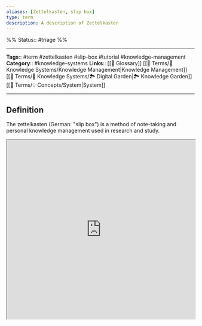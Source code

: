 ```yaml
---
aliases: [Zettelkasten, slip box]
type: term
description: A description of Zettelkasten
---
```

%%
Status:: #triage 
%%

---
**Tags**:: #term #zettelkasten #slip-box #tutorial #knowledge-management 
**Category**:: #knowledge-systems
**Links**:: [[📇 Glossary]] [[📇 Terms/🧠 Knowledge Systems/Knowledge Management|Knowledge Management]] [[📇 Terms/🧠 Knowledge Systems/🏞 Digital Garden|🏞 Knowledge Garden]] [[📇 Terms/💡 Concepts/System|System]]

---

## Definition
The zettelkasten (German: "slip box") is a method of note-taking and personal knowledge management used in research and study.

<iframe style="width:100%; height: 480px;" src="https://en.wikipedia.org/wiki/Zettelkasten" />

## Sources
- [Wikipedia](https://en.wikipedia.org/wiki/Zettelkasten)

## Uses
As